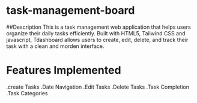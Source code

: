 # task-management-board
##Description
This is a task management web application that helps users organize their daily tasks efficiently. Built with HTML5, Tailwind CSS and javascript, Tdashboard allows users to create, edit, delete, and track their task with a clean and morden interface.

# Features Implemented
.create Tasks
.Date Navigation
.Edit Tasks
.Delete Tasks
.Task Completion
.Task Categories

